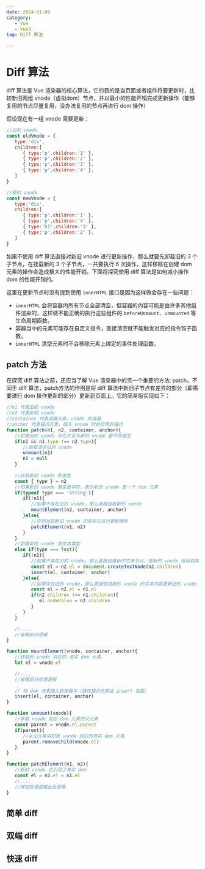 ```yaml
---
date: 2024-01-09
category: 
   - Vue
   - Vue3
tag: Diff 算法

---
```


# Diff 算法
diff 算法是 Vue 渲染器的核心算法，它的目的是当页面或者组件将要更新时，比较新旧两组 vnode（虚拟dom）节点，并以最小的性能开销完成更新操作（能够复用的节点尽量复用，没办法复用的节点再进行 dom 操作）

假设现在有一组 vnode 需要更新：
```js
//旧的 vnode
const oldVnode = {
   type:'div',
   children:[
      { type:'p',children:'1' },
      { type:'p',children:'2' },
      { type:'p',children:'3' },
      { type:'p',children:'4' },
   ]
}

//新的 vnode
const newVnode = {
   type:'div',
   children:[
      { type:'p',children:'1' },
      { type:'p',children:'4' },
      { type:'h1',children:'3' },
      { type:'p',children:'2' },
   ]
}
```
如果不使用 diff 算法直接对新旧 vnode 进行更新操作，那么就要先卸载旧的 3 个子节点，在挂载新的 3 个子节点，一共要执行 6 次操作，这样移除在创建 dom 元素的操作会造成极大的性能开销。下面将探究使用 diff 算法是如何减小操作 dom 的性能开销的。

<Minfo>

这里在更新节点时没有提到使用 `innerHTML` 接口是因为这样做会存在一些问题：
- `innerHTML` 会将容器内所有节点全部清空，但容器的内容可能是由许多其他组件渲染的，这样做不能正确的执行这些组件的 `beforeUnmount`、`unmounted` 等生命周期函数。
- 容器当中的元素可能存在自定义指令，直接清空就不能触发对应的指令钩子函数。
- `innerHTML` 清空元素时不会移除元素上绑定的事件处理函数。

</Minfo>

## patch 方法
在探究 diff 算法之前，还应当了解 Vue 渲染器中的另一个重要的方法: patch，不同于 diff 算法，patch方法的作用是将 diff 算法中新旧子节点有差异的部分（即需要进行 dom 操作更新的部分）更新到页面上。它的简易版实现如下：
```js
//n1 代表旧的 vnode
//n2 代表新的 vnode
//container 代表容器元素，vnode 的容器
//anchor 代表锚点元素，插入 vnode 时的实用的锚点
function patch(n1, n2, container, anchor){
   //如果旧的 vnode 存在并且与新的 vnode 是不同类型
   if(n1 && n1.type !== n2.type){
      //卸载清空旧的 vnode
      unmount(n1)
      n1 = null
   }
   
   //获取新的 vnode 的类型
   const { type } = n2
   //如果新的 vnode 类型是字符，表示新的 vnode 是一个 dom 元素
   if(typeof type === 'string'){
      if(!n1){
         //如果不存在旧的 vnode，那么直接挂载新的 vnode
         mountElement(n2, container, anchor)
      }else{
         //否则比较新旧 vnode 的差异在进行更新操作
         patchElement(n1, n2)
      }
   }
   //如果新的 vnode 是文本类型
   else if(type === Text){
      if(!n1){
         //如果不存在旧的 vnode，那么直接创建新的文本节点，使新的 vnode 保持对其引用然后插入到页面
         const el = n2.el = document.createTextNode(n2.children)
         insert(el, container, anchor)
      }else{
         //如果存在旧的 vnode，那么直接使用新的 vnode 的文本内容更新旧的 vnode 的文本内容
         const el = n2.el = n1.el
         if(n2.children !== n1.children){
            el.nodeValue = n2.children
         }
      }
   }

   //....
   //省略部分逻辑
}

function mountElement(vnode, container, anchor){
   //获取到 vnode 对应的 真实 dom 元素
   let el = vnode.el 

   //....
   //省略部分处理逻辑
   
   // 将 dom 元素插入到容器中（透传锚点元素给 insert 函数）
   insert(el, container, anchor)
}

function unmount(vnode){
   //获取 vnode 对应 dom 元素的父元素
   const parent = vnode.el.parent
   if(parent){
      //从父元素中卸载 vnode 对应的真实 dom 元素
      parent.removeChild(vnode.el)
   }
}

function patchElement(n1, n2){
   //新的 vonde 也引用了真实 dom
   const el = n2.el = n1.el
   //....
   //其他处理逻辑此处省略
}

```
## 简单 diff

## 双端 diff
## 快速 diff